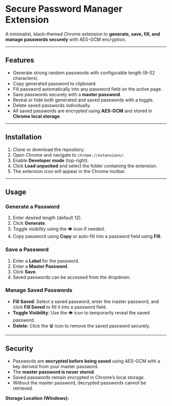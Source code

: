 # Secure Password Manager Extension

A minimalist, black-themed Chrome extension to **generate, save, fill, and manage passwords securely** with AES-GCM encryption.

---

## **Features**

- Generate strong random passwords with configurable length (8–32 characters).  
- Copy generated password to clipboard.  
- Fill password automatically into any password field on the active page.  
- Save passwords securely with a **master password**.  
- Reveal or hide both generated and saved passwords with a toggle.  
- Delete saved passwords individually.  
- All saved passwords are encrypted using **AES-GCM** and stored in **Chrome local storage**.  

---

## **Installation**

1. Clone or download the repository.  
2. Open Chrome and navigate to `chrome://extensions/`.  
3. Enable **Developer mode** (top-right).  
4. Click **Load unpacked** and select the folder containing the extension.  
5. The extension icon will appear in the Chrome toolbar.  

---

## **Usage**

### **Generate a Password**
1. Enter desired length (default 12).  
2. Click **Generate**.  
3. Toggle visibility using the 👁️ icon if needed.  
4. Copy password using **Copy** or auto-fill into a password field using **Fill**.  

### **Save a Password**
1. Enter a **Label** for the password.  
2. Enter a **Master Password**.  
3. Click **Save**.  
4. Saved passwords can be accessed from the dropdown.  

### **Manage Saved Passwords**
- **Fill Saved**: Select a saved password, enter the master password, and click **Fill Saved** to fill it into a password field.  
- **Toggle Visibility**: Use the 👁️ icon to temporarily reveal the saved password.  
- **Delete**: Click the 🗑️ icon to remove the saved password securely.  

---

## **Security**

- Passwords are **encrypted before being saved** using AES-GCM with a key derived from your master password.  
- The **master password is never stored**.  
- Saved passwords remain encrypted in Chrome’s local storage.  
- Without the master password, decrypted passwords cannot be retrieved.  

**Storage Location (Windows):**  
